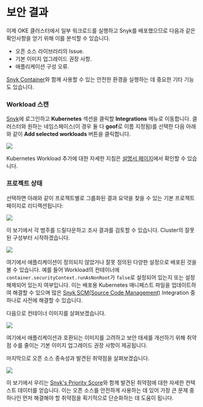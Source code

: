 # 보안 결과

이제 OKE 클러스터에서 일부 워크로드를 실행하고 Snyk를 배포했으므로 다음과 같은 확인사항을 얻기 위해 이를 분석할 수 있습니다.

* 오픈 소스 라이브러리의 Issue.
* 기본 이미지 업그레이드 권장 사항.
* 애플리케이션 구성 오류.

[Snyk Container](https://snyk.io/product/container-vulnerability-management/)와 함께 사용할 수 있는 안전한 환경을 실행하는 데 중요한 기타 기능도 있습니다.

### Workload 스캔

[Snyk](https://snyk.co/udrgA)에 로그인하고 **Kubernetes** 섹션을 클릭할 **Integrations** 메뉴로 이동합니다. 클러스터와 원하는 네임스페이스(이 경우 둘 다 **goof**로 이름 지정됨)를 선택한 다음 아래와 같이 **Add selected workloads** 버튼을 클릭합니다.

![](../../../.gitbook/assets/snyk-k8s-01.png)

Kubernetes Workload 추가에 대한 자세한 지침은 [설명서 페이지](https://docs.snyk.io/products/snyk-container/image-scanning-library/kubernetes-workload-and-image-scanning/adding-kubernetes-workloads-for-security-scanning)에서 확인할 수 있습니다.

### 프로젝트 상태

선택하면 아래와 같이 프로젝트별로 그룹화된 결과 요약을 찾을 수 있는 기본 프로젝트 페이지로 리디렉션됩니다:

![](../../../.gitbook/assets/snyk-dash-01.png)

이 보기에서 각 범주를 드릴다운하고 조사 결과를 검토할 수 있습니다. Cluster의 잘못된 구성부터 시작하겠습니다.

![](../../../.gitbook/assets/snyk-dash-02.png)

여기에서 애플리케이션이 정의되지 않았거나 잘못 정의된 다양한 설정으로 배포된 것을 볼 수 있습니다. 예를 들어 Workload의 컨테이너에 `container.securityContext.runAsNonRoot`가 `false`로 설정되어 있는지 또는 설정 해제되어 있는지 여부입니다. 이는 배포용 Kubernetes 매니페스트 파일을 업데이트하여 해결할 수 있으며 많은 [Snyk SCM(Source Code Management)](https://docs.snyk.io/features/integrations/git-repository-scm-integrations) Integration 중 하나로 사전에 해결할 수 있습니다.

다음으로 컨테이너 이미지를 살펴보겠습니다.

![](../../../.gitbook/assets/snyk-dash-03.png)

여기에서 애플리케이션과 호환되는 이미지를 고려하고 보안 태세를 개선하기 위해 취약점 수를 줄이는 기본 이미지 업그레이드 권장 사항이 제공됩니다.

마지막으로 오픈 소스 종속성과 발견된 취약점을 살펴보겠습니다.

![](../../../.gitbook/assets/snyk-dash-04.png)

이 보기에서 우리는 [Snyk's Priority Score](https://snyk.io/blog/snyk-priority-score/)와 함께 발견된 취약점에 대한 자세한 컨텍스트 데이터를 얻습니다. 이는 오픈 소스를 안전하게 사용하는 데 있어 가장 큰 문제 중 하나인 먼저 해결해야 할 취약점을 획기적으로 단순화하는 데 도움이 됩니다.
